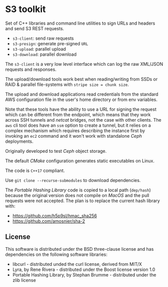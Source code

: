 # S3 toolkit

Set of C++ libraries and command line utilities to sign URLs and headers
and send S3 REST requests.

* `s3-client`: send raw requests
* `s3-presign`: generate pre-signed `URL`
* `s3-upload`: parallel upload
* `s3-download`: parallel download

The `s3-client` is a very low level interface which can log the raw XML/JSON
requests and responses.

The upload/download tools work best when reading/writing from SSDs or RAID &
parallel file-systems with `stripe size = chunk size`.

The upload and download applications read credentials from the standard AWS
configuration file in the user's home directory or from env variables.

Note that these tools have the ability to use a URL for signing the request
which can be different from the endpoint, which means that they work across
SSH tunnels and *netcat* bridges, not the case with other clients.
The `aws` cli tool does have an `ssm` option to create a tunnel, but it relies
on a complex mechanism which requires describing the instance first by
invoking an `ec2` command and it won't work with standalone *Ceph*
deployments.

Originally developed to test *Ceph* object storage.

The default *CMake* configuration generates static executables on Linux.

The code is `C++17` compliant.

Use `git clone --recurse-submodules` to download dependencies.

The *Portable Hashing Library* code is copied to a local path (`dep/hash`) because the original
version does not compile on *MacOS* and the pull requests were not accepted.
The plan is to replace the current hash library with:
 *  https://github.com/h5p9sl/hmac_sha256
 *  https://github.com/amosnier/sha-2

## License

This software is distributed under the BSD three-clause license and has
dependencies on the following software libraries:

* libcurl - distributed unded the curl license, derived from MIT/X
* Lyra, by Rene Rivera - distributed under the Boost license version 1.0
* Portable Hashing Library, by Stephan Brumme - distributed under the
  zlib license

